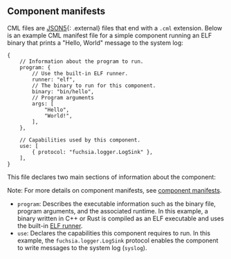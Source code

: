 ## Component manifests

CML files are [JSON5](https://json5.org/){: .external} files that end with a
`.cml` extension. Below is an example CML manifest file for a simple component
running an ELF binary that prints a "Hello, World" message to the system log:

```json5
{
    // Information about the program to run.
    program: {
        // Use the built-in ELF runner.
        runner: "elf",
        // The binary to run for this component.
        binary: "bin/hello",
        // Program arguments
        args: [
            "Hello",
            "World!",
        ],
    },

    // Capabilities used by this component.
    use: [
        { protocol: "fuchsia.logger.LogSink" },
    ],
}
```

This file declares two main sections of information about the component:

Note: For more details on component manifests, see
[component manifests](/docs/concepts/components/v2/component_manifests.md).

* `program`: Describes the executable information such as the binary file,
  program arguments, and the associated runtime. In this example, a binary
  written in C++ or Rust is compiled as an ELF executable and uses the built-in
  [ELF runner](/docs/concepts/components/v2/elf_runner.md).
* `use`: Declares the capabilities this component requires to run. In this
  example, the `fuchsia.logger.LogSink` protocol enables the component to write
  messages to the system log (`syslog`).
